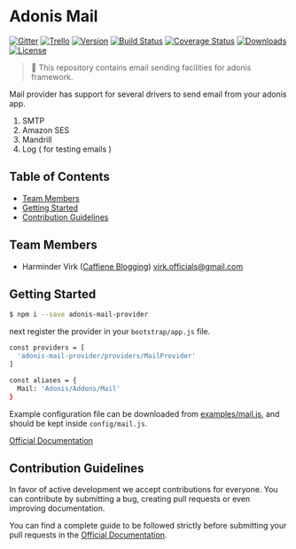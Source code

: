 # Adonis Mail

[![Gitter](https://img.shields.io/badge/+%20GITTER-JOIN%20CHAT%20%E2%86%92-1DCE73.svg?style=flat-square)](https://gitter.im/adonisjs/adonis-framework)
[![Trello](https://img.shields.io/badge/TRELLO-%E2%86%92-89609E.svg?style=flat-square)](https://trello.com/b/yzpqCgdl/adonis-for-humans)
[![Version](https://img.shields.io/npm/v/adonis-mail-provider.svg?style=flat-square)](https://www.npmjs.com/package/adonis-mail-provider)
[![Build Status](https://img.shields.io/travis/adonisjs/adonis-mail/master.svg?style=flat-square)](https://travis-ci.org/adonisjs/adonis-mail)
[![Coverage Status](https://img.shields.io/coveralls/adonisjs/adonis-mail/master.svg?style=flat-square)](https://coveralls.io/github/adonisjs/adonis-mail?branch=master)
[![Downloads](https://img.shields.io/npm/dt/adonis-mail-provider.svg?style=flat-square)](https://www.npmjs.com/package/adonis-mail-provider)
[![License](https://img.shields.io/npm/l/adonis-mail-provider.svg?style=flat-square)](https://opensource.org/licenses/MIT)

> :pray: This repository contains email sending facilities for adonis framework.

Mail provider has support for several drivers to send email from your adonis app.

1. SMTP
2. Amazon SES
3. Mandrill
4. Log ( for testing emails )

## Table of Contents

* [Team Members](#team-members)
* [Getting Started](#getting-started)
* [Contribution Guidelines](#contribution-guidelines)

## <a name="team-members"></a>Team Members

* Harminder Virk ([Caffiene Blogging](http://amanvirk.me/)) <virk.officials@gmail.com>

## <a name="getting-started"></a>Getting Started

```bash
$ npm i --save adonis-mail-provider
```

next register the provider in your `bootstrap/app.js` file.

```bash
const providers = [
  'adonis-mail-provider/providers/MailProvider'
]

const aliases = {
  Mail: 'Adonis/Addons/Mail'
}
```

Example configuration file can be downloaded from [examples/mail.js](examples/mail.js), and should be kept inside `config/mail.js`.

[Official Documentation](http://adonisjs.com/docs/mail)

## <a name="contribution-guidelines"></a>Contribution Guidelines

In favor of active development we accept contributions for everyone. You can contribute by submitting a bug, creating pull requests or even improving documentation.

You can find a complete guide to be followed strictly before submitting your pull requests in the [Official Documentation](http://adonisjs.com/docs/2.0/contributing).
